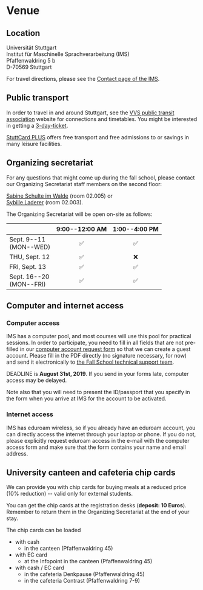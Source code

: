 
# Venue


## Location

Universität Stuttgart   
Institut für Maschinelle Sprachverarbeitung (IMS)   
Pfaffenwaldring 5 b   
D-70569 Stuttgart   


For travel directions, please see the [Contact page of the IMS](http://www.ims.uni-stuttgart.de/institut/kontakt/index.en.html).


## Public transport 

In order to travel in and around Stuttgart, see the [VVS public transit association](http://en.vvs.de) website for connections and timetables. You might be interested in getting a [3-day-ticket](http://www.vvs.de/tickets/sondertickets/3-tageticket-20182019).

[StuttCard PLUS](https://www.stuttgart-tourist.de/en/o-stuttcard-experience-stuttgart) offers free transport and free admissions to or savings in many leisure facilities.


## Organizing secretariat

For any questions that might come up during the fall school, please contact our Organizing Secretariat staff members on the second floor:  

[Sabine Schulte im Walde](https://www.ims.uni-stuttgart.de/institut/mitarbeiter/schulte) (room 02.005) or  
[Sybille Laderer](https://www.ims.uni-stuttgart.de/institut/mitarbeiter/laderer) (room 02.003).

The Organizing Secretariat will be open on-site as follows:

| | 9:00--12:00 AM | 1:00--4:00 PM |
|:---|:----:|:----:|
Sept. 9--11 <br>(MON--WED) | &#9989; | &#9989;
THU, Sept. 12 | &#9989; | &#10060;
FRI, Sept. 13 |  &#9989; | &#9989;
Sept. 16--20<br> (MON--FRI) | &#9989; | &#9989;


## Computer and internet access

### Computer access 

IMS has a computer pool, and most courses will use this pool for
practical sessions. In order to participate, you need to fill in all
fields that are not pre-filled in our
[computer account request form](assets/IMS-Rechenerlaubnis-en.pdf) so
that we can create a guest account. Please fill in the PDF directly 
(no signature necessary, for now) and send it electronically to
[the Fall School technical support team](mailto:fallschool-2019-support@ims.uni-stuttgart.de).

DEADLINE is **August 31st, 2019**. If you send in your forms
late, computer access may be delayed.

Note also that you will need to present the ID/passport that
you specify in the form when you arrive at IMS for the account
to be activated.

### Internet access

IMS has eduroam wireless, so if you already have an eduroam
account, you can directly access the internet through your laptop
or phone. If you do not, please explicitly request eduroam access
in the e-mail with the computer access form and make sure that
the form contains your name and email address.



## University canteen and cafeteria chip cards

We can provide you with chip cards for buying meals at a reduced price (10% reduction) -- valid only for external students.

You can get the chip cards at the registration desks (**deposit: 10 Euros**). Remember to return them in the Organizing Secretariat at the end of your stay.

The chip cards can be loaded 
+ with cash
  + in the canteen (Pfaffenwaldring 45)
+ with EC card
  + at the Infopoint in the canteen (Pfaffenwaldring 45)
+ with cash / EC card
  + in the cafeteria Denkpause (Pfaffenwaldring 45)
  + in the cafeteria Contrast (Pfaffenwaldring 7-9) 
